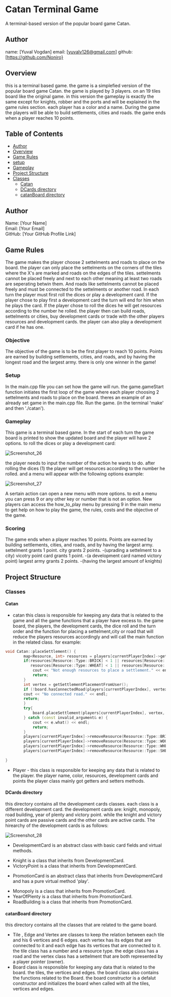 
# Catan Terminal Game
A terminal-based version of the popular board game Catan. 

## Author
name: [Yuval Vogdan]
email: [yuvalv126@gmail.com]
github: [https://github.com/Noniro}

## Overview
this is a terminal based game. the game is a simplefied version of the popular board game Catan. the game is played by 3 players. on an 19 tiles board like the original game. in this version the gameplay is exactly the same except for knights, robber and the ports and will be explained in the game rules section. each player has a color and a name. During the game the players will be able to build settlements, cities and roads. the game ends when a player reaches 10 points. 

## Table of Contents
- [Author](#author)
- [Overview](#overview)
- [Game Rules](#game-rules)
- [setup](#setup)
- [Gameplay](#gameplay)
- [Project Structure](#project-structure)
- [Classes](#classes)
  - [Catan](#catan)
  - [DCards directory](#dcards-directory)
  - [catanBoard directory](#catanboard-directory)



## Author
Name: [Your Name]  
Email: [Your Email]  
GitHub: [Your GitHub Profile Link]


## Game Rules
The game makes the player choose 2 settelments and roads to place on the board. the player can only place the settelments on the corners of the tiles where the X's are marked and roads on the edges of the tiles. settelments cannot be placed freely and next to each other meaning at least two roads are seperating betwin them. And roads like settelments cannot be placed freely and must be connected to the settelments or another road. In each turn the player must first roll the dices or play a development card. If the player chose to play first a development card the turn will end for him when he plays the card. If the player chose to roll the dices he will get resources according to the number he rolled. the player then can build roads, settelments or cities, buy development cards or trade with the other players resources and development cards. the player can also play a development card if he has one.

### Objective
The objective of the game is to be the first player to reach 10 points. Points are earned by building settlements, cities, and roads, and by having the longest road and the largest army.
there is only one winner in the game!

### Setup
In the main.cpp file you can set how the game will run. the game.gameStart function initiates the first loop of the game where each player choosing 2 settelments and roads to place on the board. theres an example of an already set game in the main.cpp file.
Run the game. (in the terminal 'make' and then './catan').

### Gameplay
This game is a terminal based game. In the start of each turn the game board is printed to show the updated board and the player will have 2 options. to roll the dices or play a development card: 


![Screenshot_26](https://github.com/Noniro/CPP_Ex3/assets/118755760/e2141d7f-46fa-4f91-9c17-5defb70ff785)



the player needs to input the number of the action he wants to do. 
after rolling the dices (1) the player will get resources according to the number he rolled.
and a menu will appear with the following options example: 

![Screenshot_27](https://github.com/Noniro/CPP_Ex3/assets/118755760/393d7cb9-6273-480d-b433-e1fb0030b248)


A sertain action can open a new menu with more options.
to exit a menu you can press 9 or any other key or number that is not an option.
New players can access the how_to_play menu by pressing 9 in the main menu to get help on how to play the game, the rules, costs and the objective of the game.
 

### Scoring
The game ends when a player reaches 10 points. Points are earned by building settlements, cities, and roads, and by having the largest army.
settelment grants 1 point.
city grants 2 points. -(uprading a settelment to a city)
vicotry point card grants 1 point. -(a development card named victory point)
largest army grants 2 points. -(having the largest amount of knights)


## Project Structure

### Classes

#### Catan
- catan this class is responsible for keeping any data that is related to the game and all the game functions that a player have excess to. the game board, the players, the development cards, the dice roll and the turn order and the function for placing a settelment,city or road that will reduce the players resources accordingly and will call the main function in the related class.
for example: 

```cpp
void Catan::placeSettlement() {
        map<Resource, int> resources = players[currentPlayerIndex]->getResources();
        if(resources[Resource::Type::BRICK] < 1 || resources[Resource::Type::WOOD] < 1 ||
           resources[Resource::Type::WHEAT] < 1 || resources[Resource::Type::SHEEP] < 1) {
            cout << "Not enough resources to place a settlement." << endl;
            return;
        }
        int vertex = getSettlementPlacementFromUser();
        if (!board.hasConnectedRoad(players[currentPlayerIndex], vertex)) {
        cout << "No connected road." << endl;
        return;
        }
        try{
            board.placeSettlement(players[currentPlayerIndex], vertex, turnsCounter); //calls the main function in the board class
        } catch (const invalid_argument& e) {
            cout << e.what() << endl;
            return;
        }
        players[currentPlayerIndex]->removeResource(Resource::Type::BRICK, 1);
        players[currentPlayerIndex]->removeResource(Resource::Type::WOOD, 1);
        players[currentPlayerIndex]->removeResource(Resource::Type::WHEAT, 1);
        players[currentPlayerIndex]->removeResource(Resource::Type::SHEEP, 1);
        
}
```

- Player - this class is responsible for keeping any data that is related to the player. the player name, color, resources, development cards and points the player class mainly got getters and setters methods.
#### DCards directory 
 this directory contains all the development cards classes. each class is a different development card. the development cards are: knight, monopoly, road building, year of plenty and victory point. while the knight and victory point cards are passive cards and the other cards are active cards. The hirearchy of the development cards is as follows:


![Screenshot_28](https://github.com/Noniro/CPP_Ex3/assets/118755760/d59eb7af-a3a8-4420-b1bb-0dcb12c7e0cf)


* DevelopmentCard is an abstract class with basic card fields and virtual methods. 
- Knight is a class that inherits from DevelopmentCard.
- VictoryPoint is a class that inherits from DevelopmentCard.
* PromotionCard is an abstract class that inherits from DevelopmentCard and has a pure virtual method 'play'.
- Monopoly is a class that inherits from PromotionCard.
- YearOfPlenty is a class that inherits from PromotionCard.
- RoadBuilding is a class that inherits from PromotionCard.


#### catanBoard directory 
this directory contains all the classes that are related to the game board. 
* Tile , Edge and Vertex are classes to keep the relation between each tile and his 6 vertices and 6 edges. each vertex has its edges that are connected to it and each edge has its vertices that are connected to it. the tile class has a number and a resource type. the edge class has a road and the vertex class has a settelment that are both represented by a player pointer (owner).
* Board class is responsible for keeping any data that is related to the board. the tiles, the vertices and edges. the board class also contains the functions related to the Board.
the board constructor is a defalut constructor and initializes the board when called with all the tiles, vertices and edges. 



